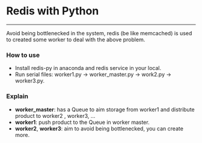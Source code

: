 # Redis with Python 
----

Avoid being bottlenecked in the system, redis (be like memcached) is used to created some worker to deal with the above problem. 
 

### How to use
 - Install redis-py in anaconda and redis service in your local.
 - Run serial files: worker1.py -> worker_master.py -> work2.py -> worker3.py.

### Explain
 - **worker_master**: has a Queue to aim storage from worker1 and distribute product to worker2 , worker3, ... 
 - **worker1**: push product to the Queue in worker master.
 - **worker2**, **worker3**: aim to avoid being bottlenecked, you can create more. 
